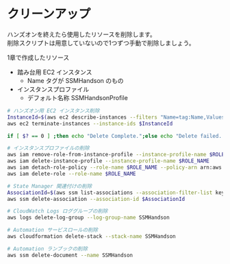 # クリーンアップ

ハンズオンを終えたら使用したリソースを削除します。  
削除スクリプトは用意していないので1つずつ手動で削除しましょう。  

1章で作成したリソース

- 踏み台用 EC2 インスタンス
  - Name タグが SSMHandson のもの
- インスタンスプロファイル
  - デフォルト名称 SSMHandsonProfile

```bash
# ハンズオン用 EC2 インスタンス削除
InstanceId=$(aws ec2 describe-instances --filters "Name=tag:Name,Values=SSMHandson" | jq -r .Reservations[].Instances[].InstanceId)
aws ec2 terminate-instances --instance-ids $InstanceId

if [ $? == 0 ] ;then echo "Delete Complete.";else echo "Delete failed. check your operations and run once again.";fi
```


```bash
# インスタンスプロファイルの削除
aws iam remove-role-from-instance-profile --instance-profile-name $ROLE_NAME --role-name $ROLE_NAME
aws iam delete-instance-profile --instance-profile-name $ROLE_NAME
aws iam detach-role-policy --role-name $ROLE_NAME --policy-arn arn:aws:iam::aws:policy/AmazonSSMManagedInstanceCore
aws iam delete-role --role-name $ROLE_NAME
```


```bash
# State Manager 関連付けの削除
AssociationId=$(aws ssm list-associations --association-filter-list key=AssociationName,value=Linux_Patch_Apply | jq -r .Associations[].AssociationId)
aws ssm delete-association --association-id $AssociationId
```

```bash
# CloudWatch Logs ロググループの削除
aws logs delete-log-group --log-group-name SSMHandson
```

```bash
# Automation サービスロールの削除
aws cloudformation delete-stack --stack-name SSMHandson
```

```bash
# Automation ランブックの削除
aws ssm delete-document --name SSMHandson
```
